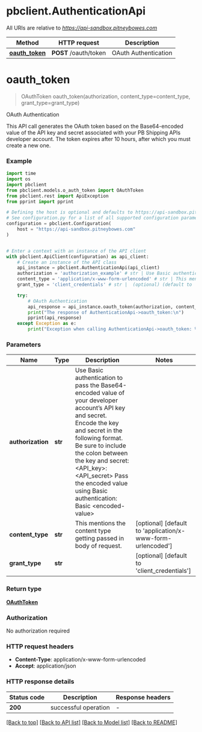 # pbclient.AuthenticationApi

All URIs are relative to *https://api-sandbox.pitneybowes.com*

Method | HTTP request | Description
------------- | ------------- | -------------
[**oauth_token**](AuthenticationApi.md#oauth_token) | **POST** /oauth/token | OAuth Authentication


# **oauth_token**
> OAuthToken oauth_token(authorization, content_type=content_type, grant_type=grant_type)

OAuth Authentication

This API call generates the OAuth token based on the Base64-encoded value of the API key and secret associated with your PB Shipping APIs developer account. The token expires after 10 hours, after which you must create a new one.

### Example

```python
import time
import os
import pbclient
from pbclient.models.o_auth_token import OAuthToken
from pbclient.rest import ApiException
from pprint import pprint

# Defining the host is optional and defaults to https://api-sandbox.pitneybowes.com
# See configuration.py for a list of all supported configuration parameters.
configuration = pbclient.Configuration(
    host = "https://api-sandbox.pitneybowes.com"
)


# Enter a context with an instance of the API client
with pbclient.ApiClient(configuration) as api_client:
    # Create an instance of the API class
    api_instance = pbclient.AuthenticationApi(api_client)
    authorization = 'authorization_example' # str | Use Basic authentication to pass the Base64-encoded value of your developer account’s API key and secret. Encode the key and secret in the following format. Be sure to include the colon between the key and secret: <API_key>:<API_secret> Pass the encoded value using Basic authentication: Basic <encoded-value>
    content_type = 'application/x-www-form-urlencoded' # str | This mentions the content type getting passed in body of request. (optional) (default to 'application/x-www-form-urlencoded')
    grant_type = 'client_credentials' # str |  (optional) (default to 'client_credentials')

    try:
        # OAuth Authentication
        api_response = api_instance.oauth_token(authorization, content_type=content_type, grant_type=grant_type)
        print("The response of AuthenticationApi->oauth_token:\n")
        pprint(api_response)
    except Exception as e:
        print("Exception when calling AuthenticationApi->oauth_token: %s\n" % e)
```


### Parameters

Name | Type | Description  | Notes
------------- | ------------- | ------------- | -------------
 **authorization** | **str**| Use Basic authentication to pass the Base64-encoded value of your developer account’s API key and secret. Encode the key and secret in the following format. Be sure to include the colon between the key and secret: &lt;API_key&gt;:&lt;API_secret&gt; Pass the encoded value using Basic authentication: Basic &lt;encoded-value&gt; | 
 **content_type** | **str**| This mentions the content type getting passed in body of request. | [optional] [default to &#39;application/x-www-form-urlencoded&#39;]
 **grant_type** | **str**|  | [optional] [default to &#39;client_credentials&#39;]

### Return type

[**OAuthToken**](OAuthToken.md)

### Authorization

No authorization required

### HTTP request headers

 - **Content-Type**: application/x-www-form-urlencoded
 - **Accept**: application/json

### HTTP response details
| Status code | Description | Response headers |
|-------------|-------------|------------------|
**200** | successful operation |  -  |

[[Back to top]](#) [[Back to API list]](../README.md#documentation-for-api-endpoints) [[Back to Model list]](../README.md#documentation-for-models) [[Back to README]](../README.md)

